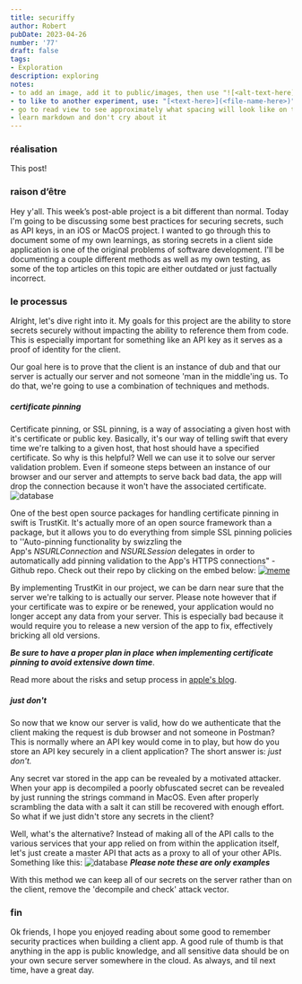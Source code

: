 ```yaml
---
title: securiffy
author: Robert
pubDate: 2023-04-26
number: '77'
draft: false
tags:
- Exploration
description: exploring
notes:
- to add an image, add it to public/images, then use "![<alt-text-here](../../../public/images/image-name-here>.png)"
- to like to another experiment, use: "[<text-here>](<file-name-here>)"
- go to read view to see approximately what spacing will look like on the actual site
- learn markdown and don't cry about it
---
```


### réalisation
This post!

### raison d’être
Hey y'all. This week’s post-able project is a bit different than normal. Today I'm going to be discussing some best practices for securing secrets, such as API keys, in an iOS or MacOS project. I wanted to go through this to document some of my own learnings, as storing secrets in a client side application is one of the original problems of software development. I'll be documenting a couple different methods as well as my own testing, as some of the top articles on this topic are either outdated or just factually incorrect. 

### le processus
Alright, let's dive right into it. My goals for this project are the ability to store secrets securely without impacting the ability to reference them from code. This is especially important for something like an API key as it serves as a proof of identity for the client. 

Our goal here is to prove that the client is an instance of dub and that our server is actually our server and not someone 'man in the middle'ing us. To do that, we're going to use a combination of techniques and methods. 

##### certificate pinning
Certificate pinning, or SSL pinning, is a way of associating a given host with it's certificate or public key. Basically, it's our way of telling swift that every time we're talking to a given host, that host should have a specified certificate. So why is this helpful? Well we can use it to solve our server validation problem. Even if someone steps between an instance of our browser and our server and attempts to serve back bad data, the app will drop the connection because it won't have the associated certificate. 
![database](/images/robert/77/diagram.png)

One of the best open source packages for handling certificate pinning in swift is TrustKit. It's actually more of an open source framework than a package, but it allows you to do everything from simple SSL pinning policies to ''Auto-pinning functionality by swizzling the App's _NSURLConnection_ and _NSURLSession_ delegates in order to automatically add pinning validation to the App's HTTPS connections" - Github repo. Check out their repo by clicking on the embed below:
[![meme](/images/robert/77/github_embed.png)](https://github.com/datatheorem/TrustKit)

By implementing TrustKit in our project, we can be darn near sure that the server we're talking to is actually our server. Please note however that if your certificate was to expire or be renewed, your application would no longer accept any data from your server. This is especially bad because it would require you to release a new version of the app to fix, effectively bricking all old versions. 

***Be sure to have a proper plan in place when implementing certificate pinning to avoid extensive down time***.

Read more about the risks and setup process in [apple's blog](https://developer.apple.com/news/?id=g9ejcf8y).

##### just don't
So now that we know our server is valid, how do we authenticate that the client making the request is dub browser and not someone in Postman? This is normally where an API key would come in to play, but how do you store an API key securely in a client application? The short answer is: *just don't.* 

Any secret var stored in the app can be revealed by a motivated attacker. When your app is decompiled a poorly obfuscated secret can be revealed by just running the strings command in MacOS. Even after properly scrambling the data with a salt it can still be recovered with enough effort. So what if we just didn't store any secrets in the client?

Well, what's the alternative? Instead of making all of the API calls to the various services that your app relied on from within the application itself, let's just create a master API that acts as a proxy to all of your other APIs. Something like this:
![database](/images/robert/77/proxy.png)
***Please note these are only examples***

With this method we can keep all of our secrets on the server rather than on the client, remove the 'decompile and check' attack vector. 


### fin
Ok friends, I hope you enjoyed reading about some good to remember security practices when building a client app. A good rule of thumb is that anything in the app is public knowledge, and all sensitive data should be on your own secure server somewhere in the cloud. As always, and til next time, have a great day.